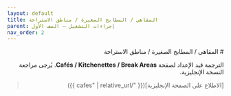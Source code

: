 ```yaml
---
layout: default
title: المقاهي / المطابخ الصغيرة / مناطق الاستراحة
parent: إجراءات التشغيل — الصف الأول
nav_order: 2
---
```


<div dir="rtl" lang="ar">
# المقاهي / المطابخ الصغيرة / مناطق الاستراحة

الترجمة قيد الإعداد لصفحة **Cafés / Kitchenettes / Break Areas**. يُرجى مراجعة النسخة الإنجليزية.

> [الاطلاع على الصفحة الإنجليزية]({{ "/cafes" | relative_url }})
</div>
